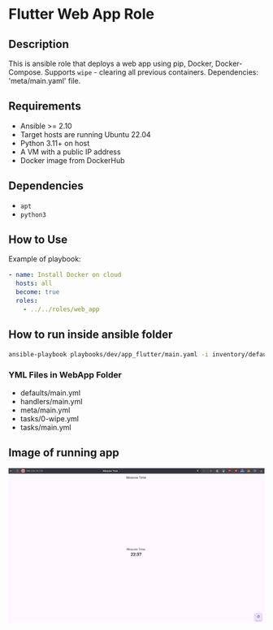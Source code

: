 # Flutter Web App Role

## Description
This is ansible role that deploys a web app using pip, Docker, Docker-Compose. 
Supports `wipe` - clearing all previous containers.
Dependencies: 'meta/main.yaml' file.

## Requirements
- Ansible >= 2.10
- Target hosts are running Ubuntu 22.04
- Python 3.11+ on host
- A VM with a public IP address
- Docker image from DockerHub

## Dependencies

- `apt`
- `python3`

## How to Use

Example of playbook:

```yaml
- name: Install Docker on cloud
  hosts: all
  become: true
  roles:
    - ../../roles/web_app
```

## How to run inside ansible folder

```bash
ansible-playbook playbooks/dev/app_flutter/main.yaml -i inventory/default_cloud.yaml    
```

### YML Files in WebApp Folder

- defaults/main.yml
- handlers/main.yml
- meta/main.yml
- tasks/0-wipe.yml
- tasks/main.yml

## Image of running app 
![](../../images/running_flutter.png)
 
